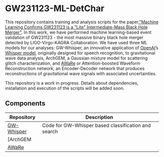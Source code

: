 # GW231123-ML-DetChar
This repository contains training and analysis scripts for the paper,["Machine Learning Confirms GW231123 is a "Lite" Intermediate-Mass Black Hole Merger"](https://arxiv.org/abs/2509.09161). In this work, we have performed machine learning-based event validation of GW231123 - the most massive binary black hole merger detected by LIGO-Virgo-KAGRA Collaboration. We have used three ML models for our analyses: GW-Whisper, an innovative application of [OpenAI](https://openai.com/)’s [Whisper model](https://arxiv.org/abs/2212.04356), originally designed for speech recognition, to gravitational wave data analysis, ArchGEM, a Gaussian mixture model for scattering glitch characterization, and [AWaRe](https://github.com/chayanchatterjee/AWaRe) or Attention-boosted Waveform Reconstruction network, an Encoder-Decoder network that produces reconstructions of gravitational wave signals with associated uncertainties. 


This repository is a work in progress. Details about dependencies, installation and execution of the scripts will be added soon.

## Components

| Repository | Description |
|------------|---------|
| [GW-Whisper](https://github.com/chayanchatterjee/GW231123-ML-DetChar/tree/main/GW-Whisper) | Code for GW-Whisper based classification and search |
| [ArchGEM| | Code repo for ArchGEM scattering glitch analysis |
| [AWaRe](https://github.com/chayanchatterjee/GW231123-ML-DetChar/tree/main/AWaRe)|  | Code for waveform reconstruction tests using AWaRe|


